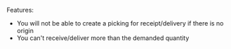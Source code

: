 Features:

- You will not be able to create a picking for receipt/delivery if there is no origin
- You can't receive/deliver more than the demanded quantity
